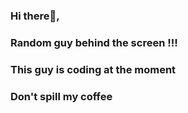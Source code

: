 ### Hi there👋, 

### Random guy behind the screen !!!

### This guy is coding at the moment



### Don't spill my coffee 

